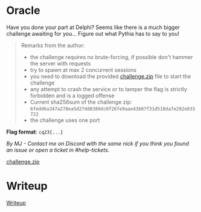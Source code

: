 # Oracle

Have you done your part at Delphi? Seems like there is a much bigger challenge awaiting for you... Figure out what Pythia has to say to you!

> Remarks from the author:
> * the challenge requires no brute-forcing, if possible don't hammer the server with requests
> * try to spawn at max 2 concurrent sessions
> * you need to download the provided [challenge.zip](files/challenge.zip) file to start the challenge
> * any attempt to crash the service or to tamper the flag is strictly forbidden and is a logged offense
> * Current sha256sum of the challenge zip: `6fedd6a347a278ea5d27dd8389dc0f26fe9aae43b87f31d510da7e292e833722`
> * the challenge uses one port

**Flag format**: `cq23{...}`

*By MJ - Contact me on Discord with the same nick if you think you found an issue or open a ticket in #help-tickets.*

[challenge.zip](files/challenge.zip)

# Writeup

[Writeup](WRITEUP.md)
